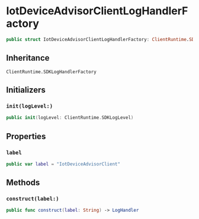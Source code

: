 # IotDeviceAdvisorClientLogHandlerFactory

``` swift
public struct IotDeviceAdvisorClientLogHandlerFactory: ClientRuntime.SDKLogHandlerFactory 
```

## Inheritance

`ClientRuntime.SDKLogHandlerFactory`

## Initializers

### `init(logLevel:)`

``` swift
public init(logLevel: ClientRuntime.SDKLogLevel) 
```

## Properties

### `label`

``` swift
public var label = "IotDeviceAdvisorClient"
```

## Methods

### `construct(label:)`

``` swift
public func construct(label: String) -> LogHandler 
```
